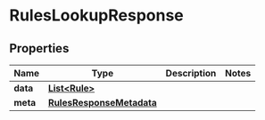 

# RulesLookupResponse


## Properties

| Name | Type | Description | Notes |
|------------ | ------------- | ------------- | -------------|
|**data** | [**List&lt;Rule&gt;**](Rule.md) |  |  |
|**meta** | [**RulesResponseMetadata**](RulesResponseMetadata.md) |  |  |



